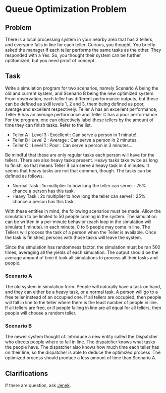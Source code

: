 # Queue Optimization Problem

## Problem

There is a local processing system in your nearby area that has 3 tellers, and everyone falls in line for each teller. Curious, you thought. You briefly asked the manager if each teller performs the same tasks as the other. They responded with a Yes. So, you thought their system can be further optifomized, but you need proof of concept.

## Task

Write a simulation program for two scenarios, namely Scenario A being the old and current system, and Scenario B being the new optimized system. From observation, each teller has different performance outputs, but these can be defined as skill levels 1, 2 and 3, them being defined as poor, average and excellent respectively. Teller A has an excellent performance, Teller B has an average performance and Teller C has a poor performance. For the program, one can objectively label these tellers by the amount of time they can finish tasks. Refer to the list.

- Teller A : Level 3 : Excellent : Can serve a person in 1 minute!
- Teller B : Level 2 : Average   : Can serve a person in 2 minutes.
- Teller C : Level 1 : Poor      : Can serve a person in 3 minutes...

Be mindful that these are only regular tasks each person will have for the tellers. There are also heavy tasks present. Heavy tasks take twice as long to finish, so that means Teller B can serve a heavy task in 4 minutes. It seems that heavy tasks are not that common, though. The tasks can be defined as follows.

- Normal Task : 1x multiplier to how long the teller can serve. : 75% chance a person has this task.
- Heavy Task  : 2x multiplier to how long the teller can serve! : 25% chance a person has this task.

With these entities in mind, the following scenarios must be made. Allow the simulation to be limited to 50 people coming in the system. The simulation can be written in a per-minute behavior (each loop in the simulation will simulate 1 minute). In each minute, 0 to 5 people may come in line. The Tellers will process the task of a person when the Teller is available. Once the task is finished, persons with those tasks will leave the system.

Since the simulation has randomness factor, the simulation must be ran 500 times, averaging all the yields of each simulation. The output should be the average amount of time it took all simulations to process all their tasks and people.

### Scenario A

The old system in simulation form. People will naturally have a task on hand, and they can either be a heavy task, or a normal task. A person will go to a free teller instead of an occupied one. If all tellers are occupied, then people will fall in line to the teller where there is the least number of people in line. If all tellers are free, or if people falling in line are all equal for all tellers, then people will choose a random teller.

### Scenario B

The newer system thought of. Introduce a new entity called the Dispatcher who directs people where to fall in line. The dispatcher knows what tasks the people have. The dispatcher also knows how much time each teller has on their line, so the dispatcher is able to deduce the optimized process. The optimized process should produce a less amount of time than Scenario A.

## Clarifications

If there are question, ask [Jenek](mailto:jenek@nueca.com.ph).
